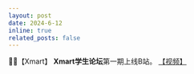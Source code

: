 ```yaml
---
layout: post
date: 2024-6-12
inline: true
related_posts: false
---
```


🧑‍💻【Xmart】 **Xmart学生论坛**第一期上线B站。 <a href="https://www.bilibili.com/video/BV1FJ4m137ZB"> 【视频】 </a> 
